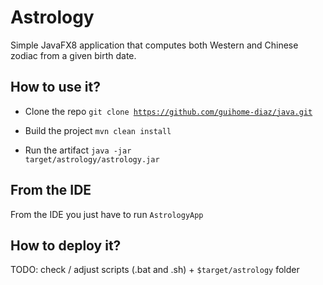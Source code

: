 # Astrology

Simple JavaFX8 application that computes both Western and Chinese zodiac from a given birth date. 

## How to use it?

* Clone the repo
<code>git clone https://github.com/guihome-diaz/java.git</code>

* Build the project
<code>mvn clean install</code>

* Run the artifact
<code>java -jar target/astrology/astrology.jar</code>


## From the IDE

From the IDE you just have to run <code>AstrologyApp</code>



## How to deploy it?

TODO: check / adjust scripts (.bat and .sh) + <code>$target/astrology</code> folder
 